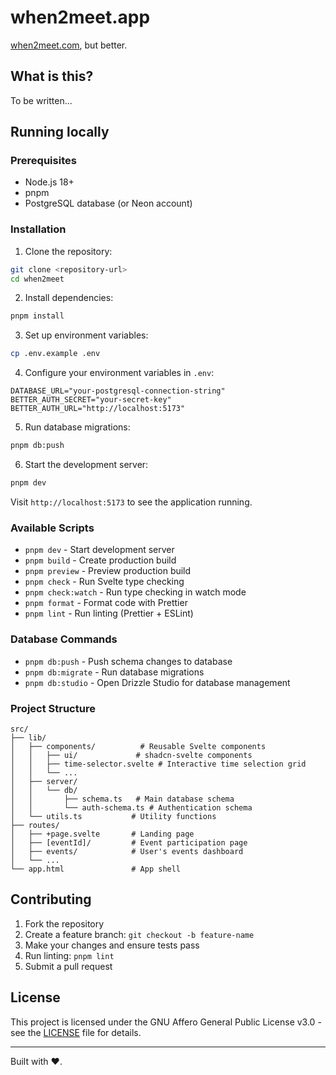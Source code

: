 # when2meet.app

[when2meet.com](https://when2meet.com), but better.

## What is this?

To be written...

## Running locally

### Prerequisites

- Node.js 18+
- pnpm
- PostgreSQL database (or Neon account)

### Installation

1. Clone the repository:

```bash
git clone <repository-url>
cd when2meet
```

2. Install dependencies:

```bash
pnpm install
```

3. Set up environment variables:

```bash
cp .env.example .env
```

4. Configure your environment variables in `.env`:

```env
DATABASE_URL="your-postgresql-connection-string"
BETTER_AUTH_SECRET="your-secret-key"
BETTER_AUTH_URL="http://localhost:5173"
```

5. Run database migrations:

```bash
pnpm db:push
```

6. Start the development server:

```bash
pnpm dev
```

Visit `http://localhost:5173` to see the application running.

### Available Scripts

- `pnpm dev` - Start development server
- `pnpm build` - Create production build
- `pnpm preview` - Preview production build
- `pnpm check` - Run Svelte type checking
- `pnpm check:watch` - Run type checking in watch mode
- `pnpm format` - Format code with Prettier
- `pnpm lint` - Run linting (Prettier + ESLint)

### Database Commands

- `pnpm db:push` - Push schema changes to database
- `pnpm db:migrate` - Run database migrations
- `pnpm db:studio` - Open Drizzle Studio for database management

### Project Structure

```
src/
├── lib/
│   ├── components/          # Reusable Svelte components
│   │   ├── ui/             # shadcn-svelte components
│   │   ├── time-selector.svelte # Interactive time selection grid
│   │   └── ...
│   ├── server/
│   │   └── db/
│   │       ├── schema.ts   # Main database schema
│   │       └── auth-schema.ts # Authentication schema
│   └── utils.ts           # Utility functions
├── routes/
│   ├── +page.svelte       # Landing page
│   ├── [eventId]/         # Event participation page
│   ├── events/            # User's events dashboard
│   └── ...
└── app.html               # App shell
```

## Contributing

1. Fork the repository
2. Create a feature branch: `git checkout -b feature-name`
3. Make your changes and ensure tests pass
4. Run linting: `pnpm lint`
5. Submit a pull request

## License

This project is licensed under the GNU Affero General Public License v3.0 - see the [LICENSE](LICENSE) file for details.

---

Built with ❤️.
